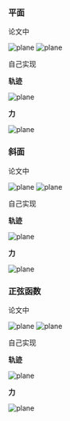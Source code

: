### 平面

论文中

![plane](/robots/control/adaptiveAdmittance/Admittance+I/pic/1.png)
![plane](/robots/control/adaptiveAdmittance/Admittance+I/pic/2.png)

自己实现

**轨迹**

![plane](/robots/control/adaptiveAdmittance/Admittance+I/pic/3.png)

**力**

![plane](/robots/control/adaptiveAdmittance/Admittance+I/pic/4.png)


### 斜面

论文中

![plane](/robots/control/adaptiveAdmittance/Admittance+I/pic/5.png)
![plane](/robots/control/adaptiveAdmittance/Admittance+I/pic/6.png)

自己实现

**轨迹**

![plane](/robots/control/adaptiveAdmittance/Admittance+I/pic/8.png)

**力**

![plane](/robots/control/adaptiveAdmittance/Admittance+I/pic/7.png)


### 正弦函数

论文中

![plane](/robots/control/adaptiveAdmittance/Admittance+I/pic/9.png)
![plane](/robots/control/adaptiveAdmittance/Admittance+I/pic/10.png)

自己实现

**轨迹**

![plane](/robots/control/adaptiveAdmittance/Admittance+I/pic/12.png)

**力**

![plane](/robots/control/adaptiveAdmittance/Admittance+I/pic/11.png)